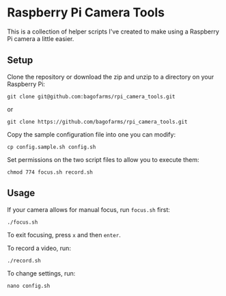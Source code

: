 # Raspberry Pi Camera Tools

This is a collection of helper scripts I've created to make using a Raspberry Pi camera a little easier.

## Setup

Clone the repository or download the zip and unzip to a directory on your Raspberry Pi:

`git clone git@github.com:bagofarms/rpi_camera_tools.git`

or

`git clone https://github.com/bagofarms/rpi_camera_tools.git`

Copy the sample configuration file into one you can modify:

`cp config.sample.sh config.sh`

Set permissions on the two script files to allow you to execute them:

`chmod 774 focus.sh record.sh`

## Usage

If your camera allows for manual focus, run `focus.sh` first:

`./focus.sh`

To exit focusing, press `x` and then `enter`.

To record a video, run:

`./record.sh`

To change settings, run:

`nano config.sh`
